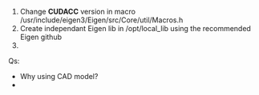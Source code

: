 1. Change __CUDACC__  version in macro     /usr/include/eigen3/Eigen/src/Core/util/Macros.h
2. Create independant Eigen lib in /opt/local_lib using the recommended Eigen github
3. 


Qs:
- Why using CAD model?
- 
